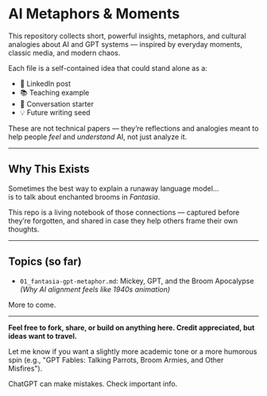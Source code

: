 # AI Metaphors & Moments

This repository collects short, powerful insights, metaphors, and cultural analogies about AI and GPT systems — inspired by everyday moments, classic media, and modern chaos.

Each file is a self-contained idea that could stand alone as a:
- 🔹 LinkedIn post  
- 📚 Teaching example  
- 🧠 Conversation starter  
- 💡 Future writing seed  

These are not technical papers — they’re reflections and analogies meant to help people *feel* and *understand* AI, not just analyze it.

---

## Why This Exists

Sometimes the best way to explain a runaway language model…  
is to talk about enchanted brooms in *Fantasia*.

This repo is a living notebook of those connections — captured before they’re forgotten, and shared in case they help others frame their own thoughts.

---

## Topics (so far)

- `01_fantasia-gpt-metaphor.md`: Mickey, GPT, and the Broom Apocalypse  
*(Why AI alignment feels like 1940s animation)*

More to come.

---

**Feel free to fork, share, or build on anything here. Credit appreciated, but ideas want to travel.**

Let me know if you want a slightly more academic tone or a more humorous spin (e.g., "GPT Fables: Talking Parrots, Broom Armies, and Other Misfires").


ChatGPT can make mistakes. Check important info.
